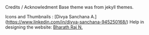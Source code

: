 Credits / Acknowledment 
Base theme was from jekyll themes. 

Icons and Thumbnails : [Divya Sanchana A.] (https://www.linkedin.com/in/divya-sanchana-945250168/)
Help in designing the website: [Bharath Raj N.](https://thatbrguy.github.io/)
